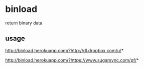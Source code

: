 # binload
return binary data

## usage
http://binload.herokuapp.com/?http://dl.dropbox.com/u/*

http://binload.herokuapp.com/?https://www.sugarsync.com/pf/*
